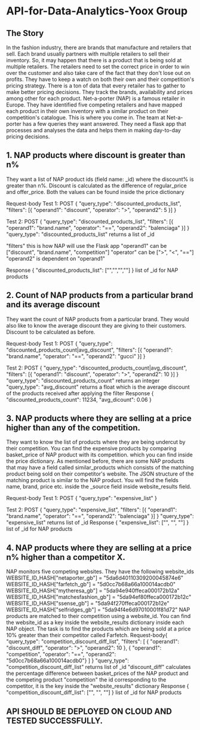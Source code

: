 # API-for-Data-Analytics-Yoox Group
## The Story
In the fashion industry, there are brands that manufacture and retailers that sell. Each brand usually partners with multiple retailers to sell their inventory. So, it may happen that there is a product that is being sold at multiple retailers. 
The retailers need to set the correct price in order to win over the customer and also take care of the fact that they don't lose out on profits. They have to keep a watch on both their own and their competition's pricing strategy. There is a ton of data that every retailer has to gather to make better pricing decisions. They track the brands, availability and prices among other  for each product.
Net-a-porter (NAP) is a famous retailer in Europe. They have identified five competing retailers and have mapped each product in their own inventory with a similar product on their competition's catalogue. This is where you come in. The team at Net-a-porter has a few queries they want answered. They need a flask app that processes and analyses the data and helps them in making day-to-day pricing decisions.

## 1. NAP products where discount is greater than n%
They want a list of NAP product ids (field name: _id) where the discount% is greater than n%. Discount is calculated as the difference of regular_price and offer_price. Both the values can be found inside the price dictionary

Request-body 
Test 1: POST { "query_type": "discounted_products_list", "filters": [{ "operand1": "discount", "operator": ">", "operand2": 5 }] }

Test 2: POST { "query_type": "discounted_products_list", "filters": [{ "operand1": "brand.name", "operator": "==", "operand2": "balenciaga" }] }
"query_type": "discounted_products_list" returns a list of _id

"filters" this is how NAP will use the Flask app
"operand1" can be ["discount", "brand.name", "competition"]
"operator" can be [">", "<", "=="]
"operand2" is dependent on "operand1"

Response
{ "discounted_products_list": ["","","",""] } list of _id for NAP products



## 2. Count of NAP products from a particular brand and its average discount
They want the count of NAP products from a particular brand. They would also like to know the average discount they are giving to their customers. Discount to be calculated as before.

Request-body 
Test 1: POST { "query_type": "discounted_products_count|avg_discount", "filters": [{ "operand1": "brand.name", "operator": "==", "operand2": "gucci" }] }

Test 2: POST { "query_type": "discounted_products_count|avg_discount", "filters": [{ "operand1": "discount", "operator": ">", "operand2": 10 }] }
"query_type": "discounted_products_count" returns an integer
"query_type": "avg_discount" returns a float which is the average discount of the products received after applying the filter
Response
{ "discounted_products_count": 11234, "avg_dicount": 0.06 }

## 3. NAP products where they are selling at a price higher than any of the competition.

They want to know the list of products where they are being undercut by their competition. You can find the expensive products by comparing basket_price of NAP product with its competition. which you can find inside the price dictionary. As mentioned before, there are some NAP products that may have a field called similar_products which consists of the matching product being sold on their competitor's website. The JSON structure of the matching product is similar to the NAP product. You will find the fields name, brand, price etc. inside the _source field inside website_results field. 

Request-body 
Test 1: POST { "query_type": "expensive_list" }

Test 2: POST { "query_type": "expensive_list", 
"filters": [{ "operand1": "brand.name", "operator": "==", "operand2": "balenciaga" }] }
"query_type": "expensive_list" returns list of _id
Response
{ "expensive_list": ["", "", ""] } list of _id for NAP products


## 4. NAP products where they are selling at a price n% higher than a competitor X.

NAP monitors five competing websites. They have the following website_ids
WEBSITE_ID_HASH["netaporter_gb"] = "5da6d40110309200045874e6" 
WEBSITE_ID_HASH["farfetch_gb"] = "5d0cc7b68a66a100014acdb0" WEBSITE_ID_HASH["mytheresa_gb"] = "5da94e940ffeca000172b12a" WEBSITE_ID_HASH["matchesfashion_gb"] = "5da94ef80ffeca000172b12c" WEBSITE_ID_HASH["ssense_gb"] = "5da94f270ffeca000172b12e" 
WEBSITE_ID_HASH["selfridges_gb"] = "5da94f4e6d97010001f81d72"
NAP products are matched to their competition using a website_id. You can find the website_id as a key inside the website_results dictionary inside each NAP object. The task is to find the products which are being sold at a price 10% greater than their competitor called Farfetch.
Request-body{ "query_type": "competition_discount_diff_list", 
  "filters": [
    { "operand1": "discount_diff", "operator": ">", "operand2": 10 },
    { "operand1": "competition", "operator": "==", "operand2": "5d0cc7b68a66a100014acdb0"}
      ] } 
"query_type": "competition_discount_diff_list" returns list of _id
"discount_diff" calculates the percentage difference between basket_prices of the NAP product and the competing product
"competition" the id corresponding to the competitor, it is the key inside the "website_results" dictionary
Response
{ "competition_discount_diff_list": ["", "", ""] } list of _id for NAP products


## API SHOULD BE DEPLOYED ON CLOUD AND TESTED SUCCESSFULLY.

